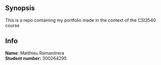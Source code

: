 ## Synopsis

This is a repo containing my portfolio made in the context of the CSI3540 course

## Info

**Name**: Matthieu Ramanitrera  
**Student number:** 300264295